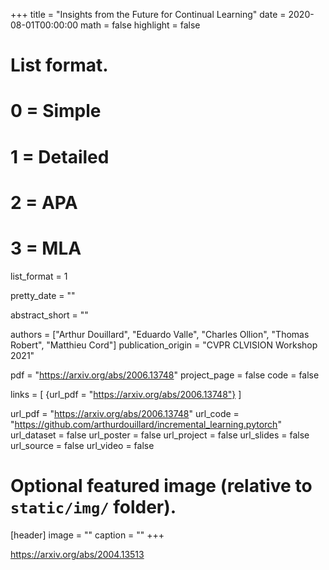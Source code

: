 +++
title = "Insights from the Future for Continual Learning"
date = 2020-08-01T00:00:00
math = false
highlight = false

# List format.
#   0 = Simple
#   1 = Detailed
#   2 = APA
#   3 = MLA
list_format = 1

pretty_date = ""

abstract_short = ""

authors = ["Arthur Douillard",  "Eduardo Valle", "Charles Ollion", "Thomas Robert", "Matthieu Cord"]
publication_origin = "CVPR CLVISION Workshop 2021"

pdf = "https://arxiv.org/abs/2006.13748"
project_page = false
code = false

links = [
    {url_pdf = "https://arxiv.org/abs/2006.13748"}
]

url_pdf = "https://arxiv.org/abs/2006.13748"
url_code =  "https://github.com/arthurdouillard/incremental_learning.pytorch"
url_dataset = false
url_poster = false
url_project = false
url_slides = false
url_source = false
url_video = false

# Optional featured image (relative to `static/img/` folder).
[header]
image = ""
caption = ""
+++

https://arxiv.org/abs/2004.13513
